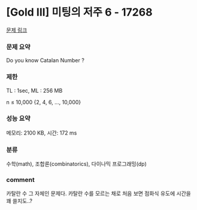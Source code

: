 
# [Gold III] 미팅의 저주 6 - 17268

[문제 링크](https://www.acmicpc.net/problem/17268)

### 문제 요약

<p> Do you know Catalan Number ? </p>

### 제한

TL : 1sec, ML : 256 MB

n ≤ 10,000 {2, 4, 6, ..., 10,000}

### 성능 요약

메모리: 2100 KB, 시간: 172 ms

### 분류

수학(math), 조합론(combinatorics), 다이나믹 프로그래밍(dp)

### comment

카탈란 수 그 자체인 문제다. 카탈란 수를 모르는 채로 처음 보면 점화식 유도에 시간을 꽤 쓸지도..?
